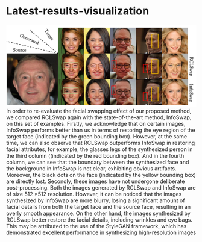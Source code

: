 # Latest-results-visualization
![Upper](/title-upper-comp.png "Visualization of the results of a re-comparison with Infoswap")
In order to re-evaluate the facial swapping effect of our proposed method, we compared RCLSwap again with the state-of-the-art method, InfoSwap, on this set of examples. Firstly, we acknowledge that on certain images, InfoSwap performs better than us in terms of restoring the eye region of the target face (indicated by the green bounding box). However, at the same time, we can also observe that RCLSwap outperforms InfoSwap in restoring facial attributes, for example, the glasses legs of the synthesized person in the third column ((indicated by the red bounding box). And in the fourth column, we can see that the boundary between the synthesized face and the background in InfoSwap is not clear, exhibiting obvious artifacts. Moreover, the black dots on the face (indicated by the yellow bounding box) are directly lost.
Secondly, these images have not undergone deliberate post-processing. Both the images generated by RCLSwap and InfoSwap are of size 512 ×512 resolution. However, it can be noticed that the images synthesized by InfoSwap are more blurry, losing a significant amount of facial details from both the target face and the source face, resulting in an overly smooth appearance. On the other hand, the images synthesized by RCLSwap better restore the facial details, including wrinkles and eye bags. This may be attributed to the use of the StyleGAN framework, which has demonstrated excellent performance in synthesizing high-resolution images
